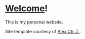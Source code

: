 # [Welcome](https://phyqh.github.io/)!

This is my personal website.

Site template courtesy of [Alex Chi Z.](https://github.com/skyzh).